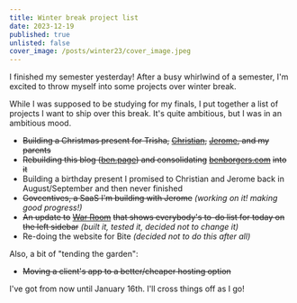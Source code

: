 ```yaml
---
title: Winter break project list
date: 2023-12-19
published: true
unlisted: false
cover_image: /posts/winter23/cover_image.jpeg
---
```


I finished my semester yesterday! After a busy whirlwind of a semester, I'm excited to throw myself into some projects over winter break.

While I was supposed to be studying for my finals, I put together a list of projects I want to ship over this break. It's quite ambitious, but I was in an ambitious mood.

- ~~Building a Christmas present for Trisha,~~ [~~Christian~~](https://cbernier.com)~~,~~ [~~Jerome~~](https://jero.zone)~~, and my parents~~
- ~~Rebuilding this blog (~~[~~ben.page~~](https://ben.page)~~) and consolidating~~ [~~benborgers.com~~](https://benborgers.com) ~~into it~~
- Building a birthday present I promised to Christian and Jerome back in August/September and then never finished
- ~~Govcentives, a SaaS I'm building with Jerome~~ _(working on it! making good progress!)_
- ~~An update to~~ [~~War Room~~](https://war.elk.sh) ~~that shows everybody's to-do list for today on the left sidebar~~ _(built it, tested it, decided not to change it)_
- Re-doing the website for Bite _(decided not to do this after all)_

Also, a bit of "tending the garden":

- ~~Moving a client's app to a better/cheaper hosting option~~

I've got from now until January 16th. I'll cross things off as I go!
